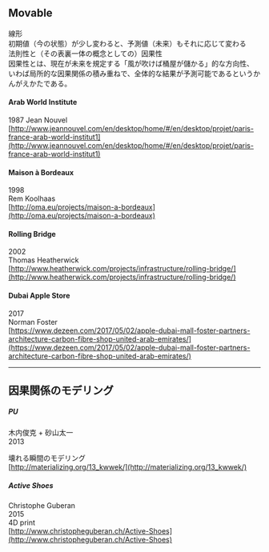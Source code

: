 ## Movable  




線形  
初期値（今の状態）が少し変わると、予測値（未来）もそれに応じて変わる  
法則性と（その表裏一体の概念としての）因果性  
因果性とは、現在が未来を規定する「風が吹けば桶屋が儲かる」的な方向性、  
いわば局所的な因果関係の積み重ねで、全体的な結果が予測可能であるというかんがえかたである。  





#### Arab World Institute  
1987
Jean Nouvel  
[http://www.jeannouvel.com/en/desktop/home/#/en/desktop/projet/paris-france-arab-world-institut1](http://www.jeannouvel.com/en/desktop/home/#/en/desktop/projet/paris-france-arab-world-institut1)


#### Maison à Bordeaux  
1998  
Rem Koolhaas  
[http://oma.eu/projects/maison-a-bordeaux](http://oma.eu/projects/maison-a-bordeaux)  

#### Rolling Bridge  
2002  
Thomas Heatherwick  
[http://www.heatherwick.com/projects/infrastructure/rolling-bridge/](http://www.heatherwick.com/projects/infrastructure/rolling-bridge/)  


#### Dubai Apple Store  
2017  
Norman Foster  
[https://www.dezeen.com/2017/05/02/apple-dubai-mall-foster-partners-architecture-carbon-fibre-shop-united-arab-emirates/](https://www.dezeen.com/2017/05/02/apple-dubai-mall-foster-partners-architecture-carbon-fibre-shop-united-arab-emirates/)




---

## 因果関係のモデリング  


##### PU  
木内俊克 + 砂山太一  
2013

壊れる瞬間のモデリング  
[http://materializing.org/13_kwwek/](http://materializing.org/13_kwwek/)  



##### Active Shoes  
Christophe Guberan  
2015  
4D print  
[http://www.christopheguberan.ch/Active-Shoes](http://www.christopheguberan.ch/Active-Shoes)